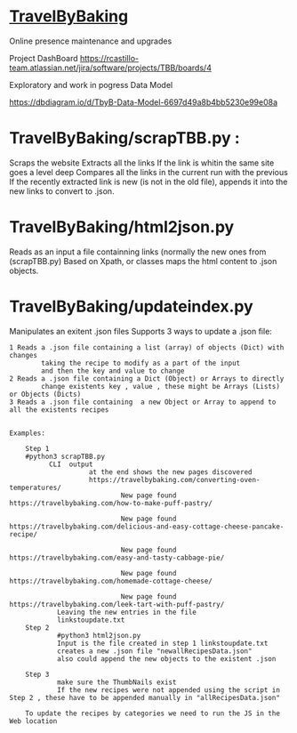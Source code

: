 # [TravelByBaking](https://travelbybaking.com)
Online presence maintenance and upgrades


Project DashBoard
https://rcastillo-team.atlassian.net/jira/software/projects/TBB/boards/4

Exploratory and work in pogress Data Model 

https://dbdiagram.io/d/TbyB-Data-Model-6697d49a8b4bb5230e99e08a



TravelByBaking/scrapTBB.py  : 
==========================
 Scraps the website
 Extracts all the links
 If the link is whitin the same site goes a level deep
 Compares all the links in the current run with the previous
 If the recently extracted link is new (is not in the old file), appends it into the new links to convert to .json.

 TravelByBaking/html2json.py
 ===========================
 Reads as an input a file containning links (normally the new ones from (scrapTBB.py)
 Based on Xpath, or classes maps the html content to .json objects.


TravelByBaking/updateindex.py
=============================

Manipulates an exitent .json files
Supports 3 ways to update a .json file:
    
    1 Reads a .json file containing a list (array) of objects (Dict) with changes
            taking the recipe to modify as a part of the input 
            and then the key and value to change
    2 Reads a .json file containing a Dict (Object) or Arrays to directly
            change existents key , value , these might be Arrays (Lists) or Objects (Dicts)
    3 Reads a .json file containing  a new Object or Array to append to all the existents recipes
    

    Examples:

        Step 1 
        #python3 scrapTBB.py
              CLI  output
                        at the end shows the new pages discovered
                        https://travelbybaking.com/converting-oven-temperatures/
                                New page found  https://travelbybaking.com/how-to-make-puff-pastry/

                                New page found  https://travelbybaking.com/delicious-and-easy-cottage-cheese-pancake-recipe/

                                New page found  https://travelbybaking.com/easy-and-tasty-cabbage-pie/

                                New page found  https://travelbybaking.com/homemade-cottage-cheese/

                                New page found  https://travelbybaking.com/leek-tart-with-puff-pastry/
                Leaving the new entries in the file
                linkstoupdate.txt
        Step 2
                #python3 html2json.py
                Input is the file created in step 1 linkstoupdate.txt
                creates a new .json file "newallRecipesData.json" 
                also could append the new objects to the existent .json
                
        Step 3
                make sure the ThumbNails exist
                If the new recipes were not appended using the script in Step 2 , these have to be appended manually in "allRecipesData.json"
        
        To update the recipes by categories we need to run the JS in the Web location

        
        





